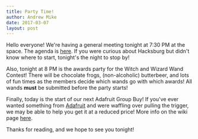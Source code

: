 ```yaml
---
title: Party Time!
author: Andrew Mike
date: 2017-03-07
layout: post
---
```


Hello everyone!  We're having a general meeting tonight at 7:30 PM at the space. The agenda is [here](https://wiki.hacksburg.org/meetings:2017-03-07_general_meeting). If you were curious about Hacksburg but didn't know where to start, tonight's the night to stop by!

Also, tonight at 8 PM is the awards party for the Witch and Wizard Wand Contest! There will be chocolate frogs, (non-alcoholic) butterbeer, and lots of fun times as the members decide which wands go with which awards! All wands **must** be submitted before the party starts!

Finally, today is the start of our next Adafruit Group Buy! If you've ever wanted something from [Adafruit](https://www.adafruit.com/) and were waffling over pulling the trigger, we may be able to help you get it at a reduced price! More info on the wiki page [here](https://wiki.hacksburg.org/adafruit_group_buy).

Thanks for reading, and we hope to see you tonight!
